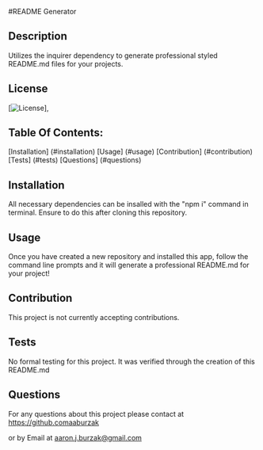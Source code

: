 
#README Generator

## Description
Utilizes the inquirer dependency to generate professional styled README.md files for your projects.

## License
[![License](https://img.shields.io/badge/License-MIT-blue.svg)],


## Table Of Contents:
[Installation] (#installation)
[Usage] (#usage)
[Contribution] (#contribution)
[Tests] (#tests)
[Questions] (#questions)


## Installation
All necessary dependencies can be insalled with the "npm i" command in terminal. Ensure to do this after cloning this repository.

## Usage
Once you have created a new repository and installed this app, follow the command line prompts and it will generate a professional README.md for your project!

## Contribution
This project is not currently accepting contributions.

## Tests
No formal testing for this project.  It was verified through the creation of this README.md

## Questions

For any questions about this project please contact at https://github.comaaburzak

or by Email at aaron.j.burzak@gmail.com
    

